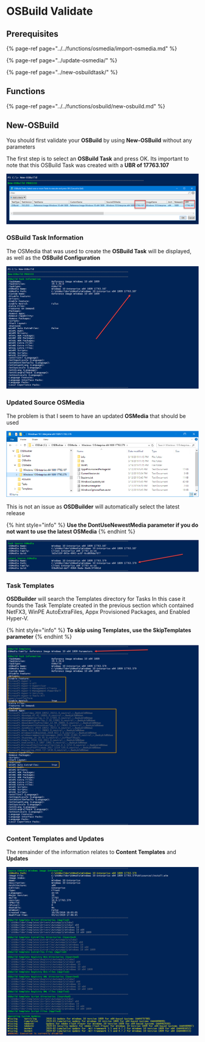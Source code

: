 # OSBuild Validate

## Prerequisites

{% page-ref page="../../functions/osmedia/import-osmedia.md" %}

{% page-ref page="../update-osmedia/" %}

{% page-ref page="../new-osbuildtask/" %}

## Functions

{% page-ref page="../../functions/osbuild/new-osbuild.md" %}

## New-OSBuild

You should first validate your **OSBuild** by using **New-OSBuild** without any parameters

The first step is to select an **OSBuild Task** and press OK.  Its important to note that this OSBuild Task was created with a **UBR of 17763.107**

![](../../../../.gitbook/assets/image%20%28280%29.png)

### OSBuild Task Information

The OSMedia that was used to create the **OSBuild Task** will be displayed, as well as the **OSBuild Configuration**

![](../../../../.gitbook/assets/image%20%28102%29.png)

### Updated Source OSMedia

The problem is that I seem to have an updated **OSMedia** that should be used

![](../../../../.gitbook/assets/image%20%28279%29.png)

This is not an issue as **OSDBuilder** will automatically select the latest release

{% hint style="info" %}
**Use the DontUseNewestMedia parameter if you do not want to use the latest OSMedia**
{% endhint %}

![](../../../../.gitbook/assets/image%20%28168%29.png)

### Task Templates

**OSDBuilder** will search the Templates directory for Tasks  In this case it founds the Task Template created in the previous section which contained NetFX3, WinPE AutoExtraFiles, Appx Provisioned Packages, and Enabled Hyper-V.  

{% hint style="info" %}
**To skip using Templates, use the SkipTemplates parameter**
{% endhint %}

![](../../../../.gitbook/assets/image.png)

### Content Templates and Updates

The remainder of the information relates to **Content Templates** and **Updates**

![](../../../../.gitbook/assets/image%20%28178%29.png)

